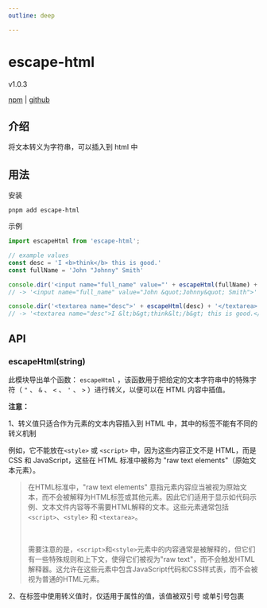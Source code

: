 ```yaml
---
outline: deep

---
```


<h1>escape-html</h1><p>v1.0.3</p>

[npm](https://www.npmjs.com/package/escape-html) | [github](https://github.com/component/escape-html) 



## 介绍

将文本转义为字符串，可以插入到 html 中



## 用法

安装

```
pnpm add escape-html
```

示例

```js
import escapeHtml from 'escape-html';

// example values
const desc = 'I <b>think</b> this is good.'
const fullName = 'John "Johnny" Smith'

console.dir('<input name="full_name" value="' + escapeHtml(fullName) + '">')
// -> '<input name="full_name" value="John &quot;Johnny&quot; Smith">'

console.dir('<textarea name="desc">' + escapeHtml(desc) + '</textarea>')
// -> '<textarea name="desc">I &lt;b&gt;think&lt;/b&gt; this is good.</textarea>'
```



## API

### escapeHtml(string)

此模块导出单个函数： `escapeHtml` ，该函数用于把给定的文本字符串中的特殊字符（ `"` 、 `&` 、 `<` 、 `'` 、 `>` ）进行转义，以便可以在 HTML 内容中插值。

**注意：**

1、转义值只适合作为元素的文本内容插入到 HTML 中，其中的标签不能有不同的转义机制

例如，它不能放在`<style>` 或 `<script>` 中，因为这些内容正文不是 HTML，而是 CSS 和 JavaScript，这些在 HTML 标准中被称为 "raw text elements"（原始文本元素）。

> 在HTML标准中，"raw text elements" 意指元素内容应当被视为原始文本，而不会被解释为HTML标签或其他元素。因此它们适用于显示如代码示例、文本文件内容等不需要HTML解释的文本。这些元素通常包括 `<script>`、`<style>` 和 `<textarea>`。
>
> <br/>
>
> 需要注意的是，`<script>`和`<style>`元素中的内容通常是被解释的，但它们有一些特殊规则和上下文，使得它们被视为"raw text"，而不会触发HTML解释器。这允许在这些元素中包含JavaScript代码和CSS样式表，而不会被视为普通的HTML元素。

2、在标签中使用转义值时，仅适用于属性的值，该值被双引号 或单引号包裹
